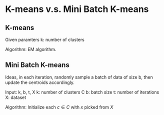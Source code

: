 # K-means v.s. Mini Batch K-means

## K-means

Given paramters
k: number of clusters

Algorithm: EM algorithm.



## Mini Batch K-means

Ideas, in each iteration, randomly sample a batch of data of size b, then update the centroids accordingly.

Input: k, b, t, X
k: number of clusters C
b: batch size
t: number of iterations
X: dataset


Algorithm:
Initialize each $c \in C$ with $x$ picked from $X$



